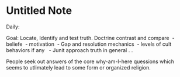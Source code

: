 # Untitled Note

Daily:

Goal: Locate, Identify and test truth.
Doctrine contrast and compare
 - beliefe
 - motivation
 - Gap and resolution mechanics
 - levels of cult behaviors if any
  - Junit approach truth in general . .

People seek out answers of the core why-am-I-here quessions which seems to utlimately lead to some form or organized religion.
